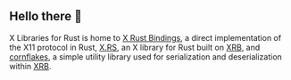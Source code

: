 ## Hello there 👋

<!--

**Here are some ideas to get you started:**

🙋‍♀️ A short introduction - what is your organization all about?
🌈 Contribution guidelines - how can the community get involved?
👩‍💻 Useful resources - where can the community find your docs? Is there anything else the community should know?
🍿 Fun facts - what does your team eat for breakfast?
🧙 Remember, you can do mighty things with the power of [Markdown](https://docs.github.com/github/writing-on-github/getting-started-with-writing-and-formatting-on-github/basic-writing-and-formatting-syntax)
-->

X Libraries for Rust is home to [X Rust Bindings](https://github.com/XdotRS/xrb), a direct implementation of the X11 protocol in Rust, [X.RS](https://github.com/XdotRS/xrs), an X library for Rust built on [XRB](https://github.com/XdotRS/xrb), and [cornflakes](https://github.com/XdotRS/cornflakes), a simple utility library used for serialization and deserialization within [XRB](https://github.com/XdotRS/xrb).
